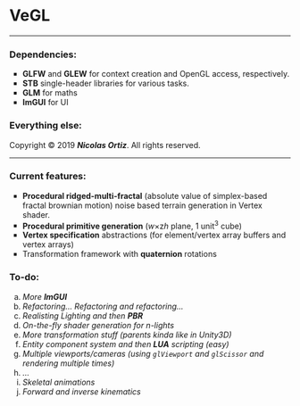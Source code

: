 # VeGL

<hr>
<section>
  <h3> Dependencies: </h2>
  <ul type = "square">
    <li> <b><important>GLFW</b></important> and <b><important>GLEW</b></important> for context creation and OpenGL access, respectively.</li>
    <li> <b><important>STB</b></important> single-header libraries for various tasks. </li>
    <li> <b><important>GLM</b></important> for maths </li>
    <li> <b><important>ImGUI</b></important> for UI </li>
  </ul>
</section>
<section>
  <h3> Everything else: </h2>
  <p>Copyright &copy; 2019 <i><b>Nicolas Ortiz</i></b>. All rights reserved.</p>
</section>
<hr>
<section>
  <h3> Current features: </h2>
  <ul type = "square">
    <li> <b>Procedural ridged-multi-fractal</b> (absolute value of simplex-based fractal brownian motion) noise based terrain generation in Vertex shader. </li>
    <li> <b>Procedural primitive generation</b> (<var>w</var>&times;z<var>h</var> plane, 1 unit<sup>3</sup> cube) </li>
    <li> <b>Vertex specification</b> abstractions (for element/vertex array buffers and vertex arrays) </li>
    <li> Transformation framework with <b>quaternion</b> rotations </li>
  </ul>
</section>
<section>
  <h3> To-do: </h2> 
  <ol type = "a"> 
    <li><i>  More <b><important>ImGUI</b></important> </i></li>
    <li><i>  Refactoring... Refactoring and refactoring... </i></li>
    <li><i>  Realisting Lighting and then <b>PBR</b> </i></li>
    <li><i>  On-the-fly shader generation for n-lights </i></li>
    <li><i>  More transformation stuff (parents kinda like in Unity3D) </i></li>
    <li><i>  Entity component system and then <b><important>LUA</b></important> scripting (easy) </i></li>
    <li><i>  Multiple viewports/cameras (using <code>glViewport</code> and <code>glScissor</code> and rendering multiple times) </i></li>
    <li><i>  &hellip; </i></li>
    <li><i>  Skeletal animations </i></li>
    <li><i>  Forward and inverse kinematics </i></li>
  </ol> 
</section
